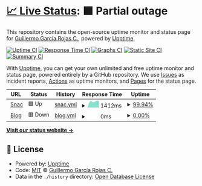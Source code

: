 # [📈 Live Status](https://status.solobsd.org): <!--live status--> **🟧 Partial outage**

This repository contains the open-source uptime monitor and status page for [Guillermo García Rojas C.](https://status.solobsd.org), powered by [Upptime](https://github.com/upptime/upptime).

[![Uptime CI](https://github.com/SoloBSD/upptime/workflows/Uptime%20CI/badge.svg)](https://github.com/SoloBSD/upptime/actions?query=workflow%3A%22Uptime+CI%22)
[![Response Time CI](https://github.com/SoloBSD/upptime/workflows/Response%20Time%20CI/badge.svg)](https://github.com/SoloBSD/upptime/actions?query=workflow%3A%22Response+Time+CI%22)
[![Graphs CI](https://github.com/SoloBSD/upptime/workflows/Graphs%20CI/badge.svg)](https://github.com/SoloBSD/upptime/actions?query=workflow%3A%22Graphs+CI%22)
[![Static Site CI](https://github.com/SoloBSD/upptime/workflows/Static%20Site%20CI/badge.svg)](https://github.com/SoloBSD/upptime/actions?query=workflow%3A%22Static+Site+CI%22)
[![Summary CI](https://github.com/SoloBSD/upptime/workflows/Summary%20CI/badge.svg)](https://github.com/SoloBSD/upptime/actions?query=workflow%3A%22Summary+CI%22)

With [Upptime](https://upptime.js.org), you can get your own unlimited and free uptime monitor and status page, powered entirely by a GitHub repository. We use [Issues](https://github.com/SoloBSD/upptime/issues) as incident reports, [Actions](https://github.com/SoloBSD/upptime/actions) as uptime monitors, and [Pages](https://status.solobsd.org) for the status page.

<!--start: status pages-->
<!-- This summary is generated by Upptime (https://github.com/upptime/upptime) -->
<!-- Do not edit this manually, your changes will be overwritten -->
<!-- prettier-ignore -->
| URL | Status | History | Response Time | Uptime |
| --- | ------ | ------- | ------------- | ------ |
| <img alt="" src="https://icons.duckduckgo.com/ip3/snac.solobsd.org.ico" height="13"> [Snac](https://snac.solobsd.org) | 🟩 Up | [snac.yml](https://github.com/SoloBSD/upptime/commits/HEAD/history/snac.yml) | <details><summary><img alt="Response time graph" src="./graphs/snac/response-time-week.png" height="20"> 1412ms</summary><br><a href="https://status.solobsd.org/history/snac"><img alt="Response time 462" src="https://img.shields.io/endpoint?url=https%3A%2F%2Fraw.githubusercontent.com%2FSoloBSD%2Fupptime%2FHEAD%2Fapi%2Fsnac%2Fresponse-time.json"></a><br><a href="https://status.solobsd.org/history/snac"><img alt="24-hour response time 3561" src="https://img.shields.io/endpoint?url=https%3A%2F%2Fraw.githubusercontent.com%2FSoloBSD%2Fupptime%2FHEAD%2Fapi%2Fsnac%2Fresponse-time-day.json"></a><br><a href="https://status.solobsd.org/history/snac"><img alt="7-day response time 1412" src="https://img.shields.io/endpoint?url=https%3A%2F%2Fraw.githubusercontent.com%2FSoloBSD%2Fupptime%2FHEAD%2Fapi%2Fsnac%2Fresponse-time-week.json"></a><br><a href="https://status.solobsd.org/history/snac"><img alt="30-day response time 772" src="https://img.shields.io/endpoint?url=https%3A%2F%2Fraw.githubusercontent.com%2FSoloBSD%2Fupptime%2FHEAD%2Fapi%2Fsnac%2Fresponse-time-month.json"></a><br><a href="https://status.solobsd.org/history/snac"><img alt="1-year response time 462" src="https://img.shields.io/endpoint?url=https%3A%2F%2Fraw.githubusercontent.com%2FSoloBSD%2Fupptime%2FHEAD%2Fapi%2Fsnac%2Fresponse-time-year.json"></a></details> | <details><summary><a href="https://status.solobsd.org/history/snac">99.94%</a></summary><a href="https://status.solobsd.org/history/snac"><img alt="All-time uptime 93.35%" src="https://img.shields.io/endpoint?url=https%3A%2F%2Fraw.githubusercontent.com%2FSoloBSD%2Fupptime%2FHEAD%2Fapi%2Fsnac%2Fuptime.json"></a><br><a href="https://status.solobsd.org/history/snac"><img alt="24-hour uptime 99.55%" src="https://img.shields.io/endpoint?url=https%3A%2F%2Fraw.githubusercontent.com%2FSoloBSD%2Fupptime%2FHEAD%2Fapi%2Fsnac%2Fuptime-day.json"></a><br><a href="https://status.solobsd.org/history/snac"><img alt="7-day uptime 99.94%" src="https://img.shields.io/endpoint?url=https%3A%2F%2Fraw.githubusercontent.com%2FSoloBSD%2Fupptime%2FHEAD%2Fapi%2Fsnac%2Fuptime-week.json"></a><br><a href="https://status.solobsd.org/history/snac"><img alt="30-day uptime 99.99%" src="https://img.shields.io/endpoint?url=https%3A%2F%2Fraw.githubusercontent.com%2FSoloBSD%2Fupptime%2FHEAD%2Fapi%2Fsnac%2Fuptime-month.json"></a><br><a href="https://status.solobsd.org/history/snac"><img alt="1-year uptime 93.35%" src="https://img.shields.io/endpoint?url=https%3A%2F%2Fraw.githubusercontent.com%2FSoloBSD%2Fupptime%2FHEAD%2Fapi%2Fsnac%2Fuptime-year.json"></a></details>
| <img alt="" src="https://icons.duckduckgo.com/ip3/blog.solobsd.org.ico" height="13"> [Blog](https://blog.solobsd.org/) | 🟥 Down | [blog.yml](https://github.com/SoloBSD/upptime/commits/HEAD/history/blog.yml) | <details><summary><img alt="Response time graph" src="./graphs/blog/response-time-week.png" height="20"> 0ms</summary><br><a href="https://status.solobsd.org/history/blog"><img alt="Response time 0" src="https://img.shields.io/endpoint?url=https%3A%2F%2Fraw.githubusercontent.com%2FSoloBSD%2Fupptime%2FHEAD%2Fapi%2Fblog%2Fresponse-time.json"></a><br><a href="https://status.solobsd.org/history/blog"><img alt="24-hour response time 0" src="https://img.shields.io/endpoint?url=https%3A%2F%2Fraw.githubusercontent.com%2FSoloBSD%2Fupptime%2FHEAD%2Fapi%2Fblog%2Fresponse-time-day.json"></a><br><a href="https://status.solobsd.org/history/blog"><img alt="7-day response time 0" src="https://img.shields.io/endpoint?url=https%3A%2F%2Fraw.githubusercontent.com%2FSoloBSD%2Fupptime%2FHEAD%2Fapi%2Fblog%2Fresponse-time-week.json"></a><br><a href="https://status.solobsd.org/history/blog"><img alt="30-day response time 0" src="https://img.shields.io/endpoint?url=https%3A%2F%2Fraw.githubusercontent.com%2FSoloBSD%2Fupptime%2FHEAD%2Fapi%2Fblog%2Fresponse-time-month.json"></a><br><a href="https://status.solobsd.org/history/blog"><img alt="1-year response time 0" src="https://img.shields.io/endpoint?url=https%3A%2F%2Fraw.githubusercontent.com%2FSoloBSD%2Fupptime%2FHEAD%2Fapi%2Fblog%2Fresponse-time-year.json"></a></details> | <details><summary><a href="https://status.solobsd.org/history/blog">0.00%</a></summary><a href="https://status.solobsd.org/history/blog"><img alt="All-time uptime 0.00%" src="https://img.shields.io/endpoint?url=https%3A%2F%2Fraw.githubusercontent.com%2FSoloBSD%2Fupptime%2FHEAD%2Fapi%2Fblog%2Fuptime.json"></a><br><a href="https://status.solobsd.org/history/blog"><img alt="24-hour uptime 0.00%" src="https://img.shields.io/endpoint?url=https%3A%2F%2Fraw.githubusercontent.com%2FSoloBSD%2Fupptime%2FHEAD%2Fapi%2Fblog%2Fuptime-day.json"></a><br><a href="https://status.solobsd.org/history/blog"><img alt="7-day uptime 0.00%" src="https://img.shields.io/endpoint?url=https%3A%2F%2Fraw.githubusercontent.com%2FSoloBSD%2Fupptime%2FHEAD%2Fapi%2Fblog%2Fuptime-week.json"></a><br><a href="https://status.solobsd.org/history/blog"><img alt="30-day uptime 1.38%" src="https://img.shields.io/endpoint?url=https%3A%2F%2Fraw.githubusercontent.com%2FSoloBSD%2Fupptime%2FHEAD%2Fapi%2Fblog%2Fuptime-month.json"></a><br><a href="https://status.solobsd.org/history/blog"><img alt="1-year uptime 0.00%" src="https://img.shields.io/endpoint?url=https%3A%2F%2Fraw.githubusercontent.com%2FSoloBSD%2Fupptime%2FHEAD%2Fapi%2Fblog%2Fuptime-year.json"></a></details>

<!--end: status pages-->

[**Visit our status website →**](https://status.solobsd.org)

## 📄 License

- Powered by: [Upptime](https://github.com/upptime/upptime)
- Code: [MIT](./LICENSE) © [Guillermo García Rojas C.](https://status.solobsd.org)
- Data in the `./history` directory: [Open Database License](https://opendatacommons.org/licenses/odbl/1-0/)
